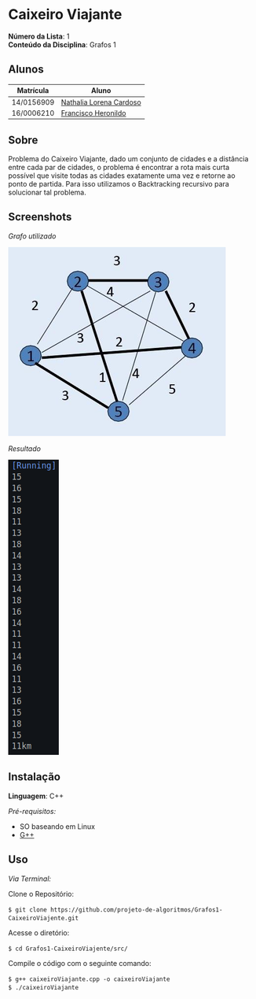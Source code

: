 # Caixeiro Viajante

**Número da Lista**: 1<br>
**Conteúdo da Disciplina**: Grafos 1<br>

## Alunos

|Matrícula | Aluno |
| -- | -- |
| 14/0156909  |  [Nathalia Lorena Cardoso](https://github.com/Natilorens) |
| 16/0006210  |  [Francisco Heronildo](https://github.com/FranciscoHeronildo) |

## Sobre

Problema do Caixeiro Viajante, dado um conjunto de cidades e a distância entre cada par de cidades, o problema é encontrar a rota mais curta possível que visite todas as cidades exatamente uma vez e retorne ao ponto de partida. Para isso utilizamos o Backtracking recursivo para solucionar tal problema.

## Screenshots

_Grafo utilizado_

![graph](/images/graph.jpg)

_Resultado_

![result](/images/result.png)

## Instalação

**Linguagem**: C++<br>

_Pré-requisitos:_

- SO baseando em Linux
- [G++](https://www.digitalocean.com/community/questions/how-to-run-a-c-app-in-linux)

## Uso

_Via Terminal:_

Clone o Repositório:

`$ git clone https://github.com/projeto-de-algoritmos/Grafos1-CaixeiroViajente.git`

Acesse o diretório:

`$ cd Grafos1-CaixeiroViajente/src/`

Compile o código com o seguinte comando:

`$ g++ caixeiroViajante.cpp -o caixeiroViajante` <br>
`$ ./caixeiroViajante`
